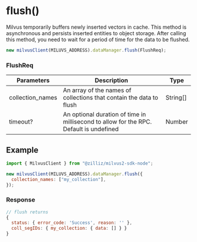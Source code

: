# flush()

Milvus temporarily buffers newly inserted vectors in cache. This method is asynchronous and persists inserted entities to object storage. After calling this method, you need to wait for a period of time for the data to be flushed.

```javascript
new milvusClient(MILUVS_ADDRESS).dataManager.flush(FlushReq);
```

### FlushReq

| Parameters       | Description                                                                            | Type     |
| ---------------- | -------------------------------------------------------------------------------------- | -------- |
| collection_names | An array of the names of collections that contain the data to flush                    | String[] |
| timeout?         | An optional duration of time in millisecond to allow for the RPC. Default is undefined | Number   |

## Example

```javascript
import { MilvusClient } from "@zilliz/milvus2-sdk-node";

new milvusClient(MILUVS_ADDRESS).dataManager.flush({
  collection_names: ["my_collection"],
});
```

### Response

```javascript
// flush returns
{
  status: { error_code: 'Success', reason: '' },
  coll_segIDs: { my_collection: { data: [] } }
}
```
